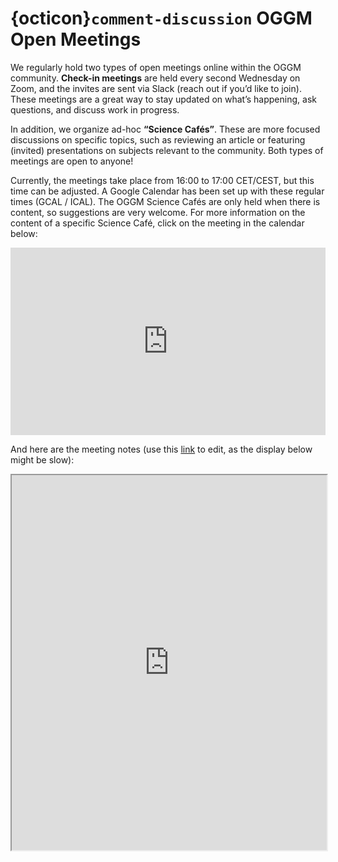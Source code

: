 # {octicon}`comment-discussion` OGGM Open Meetings

We regularly hold two types of open meetings online within the OGGM community. **Check-in meetings** are held every second Wednesday on Zoom, and the invites are sent via Slack (reach out if you’d like to join). These meetings are a great way to stay updated on what’s happening, ask questions, and discuss work in progress.

In addition, we organize ad-hoc **“Science Cafés”**. These are more focused discussions on specific topics, such as reviewing an article or featuring (invited) presentations on subjects relevant to the community. Both types of meetings are open to anyone!

Currently, the meetings take place from 16:00 to 17:00 CET/CEST, but this time can be adjusted. A Google Calendar has been set up with these regular times (GCAL / ICAL). The OGGM Science Cafés are only held when there is content, so suggestions are very welcome. For more information on the content of a specific Science Café, click on the meeting in the calendar below:

<p>
<iframe src="https://calendar.google.com/calendar/embed?height=600&amp;wkst=1&amp;bgcolor=%23ffffff&amp;ctz=suggestion%3AEurope%2FVienna&amp;src=MzRiOTk4dnVzMG1jcDNrNzY2ZGw3dnVsbTBAZ3JvdXAuY2FsZW5kYXIuZ29vZ2xlLmNvbQ&amp;color=%233F51B5&amp;mode=AGENDA&amp;showPrint=0&amp;showTabs=0&amp;showNav=0&amp;showDate=0&amp;showTz=1" style="border-width:0" width="100%" height="300" frameborder="0" scrolling="no"></iframe>
</p>

And here are the meeting notes (use this [link](https://hackmd.io/EuLNDizuQB2abnDzGmhgtQ?view") to edit, as the display below might be slow):

<p>
<iframe width="100%" height="600" src="https://hackmd.io/EuLNDizuQB2abnDzGmhgtQ" style="border: 1" frameborder="1"></iframe>
</p>

